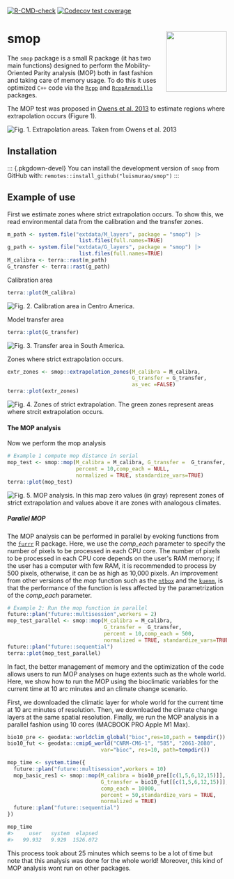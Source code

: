 <!-- badges: start -->
[![R-CMD-check](https://github.com/luismurao/smop/actions/workflows/R-CMD-check.yaml/badge.svg)](https://github.com/luismurao/smop/actions/workflows/R-CMD-check.yaml)
[![Codecov test coverage](https://codecov.io/gh/luismurao/smop/branch/main/graph/badge.svg)](https://app.codecov.io/gh/luismurao/smop?branch=main)
<!-- badges: end -->

# smop <a href="https://luismurao.github.io/smop/"><img src="man/figures/logo.png" align="right" height="139" /></a>
 
 The `smop` package is a small R package (it has two main functions) designed 
 to perform the Mobility-Oriented Parity analysis (MOP) both in fast fashion 
 and taking care of memory usage. To do this it uses optimized `C++` code via
 the [`Rcpp`](https://cran.r-project.org/package=Rcpp) and 
 [`RcppArmadillo`](https://cran.r-project.org/package=RcppArmadillo) 
 packages. 

 The MOP test was proposed in 
 [Owens et al. 2013](https://doi.org/10.1016/j.ecolmodel.2013.04.011) to 
 estimate regions where extrapolation occurs (Figure 1). 
 
 ![Fig. 1. Extrapolation areas. Taken from [Owens et al. 2013](https://doi.org/10.1016/j.ecolmodel.2013.04.011)](man/figures/Extrapolation_01.jpg)
 
## Installation

::: {.pkgdown-devel}
You can install the development version of `smop` from GitHub with:
`remotes::install_github("luismurao/smop")`
:::

## Example of use

First we estimate zones where strict extrapolation occurs. To show this, we
read environmental data from the calibration and the transfer zones. 

``` R
m_path <- system.file("extdata/M_layers", package = "smop") |>
                       list.files(full.names=TRUE)
g_path <- system.file("extdata/G_layers", package = "smop") |>
                       list.files(full.names=TRUE)
M_calibra <- terra::rast(m_path)
G_transfer <- terra::rast(g_path)
```

Calibration area

```R
terra::plot(M_calibra)
```
![Fig. 2. Calibration area in Centro America.](man/figures/03_calibration_area.png)

Model transfer area

```R
terra::plot(G_transfer)
```
![Fig. 3. Transfer area in South America.](man/figures/04_transfer_area.png)

Zones where strict extrapolation occurs.

```R
extr_zones <- smop::extrapolation_zones(M_calibra = M_calibra,
                                        G_transfer = G_transfer,
                                        as_vec =FALSE)
terra::plot(extr_zones)
```
![Fig. 4. Zones of strict extrapolation. The green zones represent areas where strcit extrapolation occurs.](man/figures/05_strict_extrapol.png)

#### The MOP analysis

Now we perform the mop analysis 

```R
# Example 1 compute mop distance in serial
mop_test <- smop::mop(M_calibra = M_calibra, G_transfer =  G_transfer,
                      percent = 10,comp_each = NULL,
                      normalized = TRUE, standardize_vars=TRUE)
terra::plot(mop_test)
```
![Fig. 5. MOP analysis. In this map zero values (in gray) represent zones of strict extrapolation and values above it are zones with analogous climates.](man/figures/06_mop_analysis.png)

##### Parallel MOP

The MOP analysis can be performed in parallel by evoking functions from the 
[`furrr`](https://furrr.futureverse.org/articles/progress.html) R package. 
Here, we use the *comp_each* parameter to specify the number of pixels to be 
processed in each CPU core. The number of pixels to be processed in each CPU 
core depends on the user's RAM memory; if the user has a computer with few RAM, 
it is recommended to process by 500 pixels, otherwise, it can be as high 
as 10,000 pixels. An improvement from other versions of  the *mop* function 
such as the [`ntbox`](https://github.com/luismurao/ntbox/tree/master) 
and the [`kuenm`](https://github.com/marlonecobos/kuenm), is that the 
performance of the function is less affected by the parametrization of 
the *comp_each* parameter.

```R
# Example 2: Run the mop function in parallel
future::plan("future::multisession",workers = 2)
mop_test_parallel <- smop::mop(M_calibra = M_calibra,
                               G_transfer =  G_transfer,
                               percent = 10,comp_each = 500,
                               normalized = TRUE, standardize_vars=TRUE)
future::plan("future::sequential")
terra::plot(mop_test_parallel)
```

In fact, the better management of memory and the optimization of the code 
allows users to run MOP analyses on huge extents such as the whole world. Here,
we show how to run the MOP using the bioclimatic variables for the current time 
at 10 arc minutes and an climate change scenario.

First, we downloaded the climatic layer for whole world for the current time at
10 arc minutes of resolution. Then, we downloaded the climate change layers at 
the same spatial resolution. Finally, we run the MOP analysis in a parallel 
fashion using 10 cores (MACBOOK PRO Apple M1 Max).

```R
bio10_pre <- geodata::worldclim_global("bioc",res=10,path = tempdir())
bio10_fut <- geodata::cmip6_world("CNRM-CM6-1", "585", "2061-2080",
                              var="bioc", res=10, path=tempdir())

mop_time <- system.time({
  future::plan("future::multisession",workers = 10)
  mop_basic_res1 <- smop::mop(M_calibra = bio10_pre[[c(1,5,6,12,15)]],
                              G_transfer = bio10_fut[[c(1,5,6,12,15)]],
                              comp_each = 10000,
                              percent = 50,standardize_vars = TRUE,
                              normalized = TRUE)
  future::plan("future::sequential")
})

mop_time
#>     user   system  elapsed 
#>   99.932   9.929  1526.072  
```

This process took about 25 minutes which seems to be a lot of time but note
that this analysis was done for the whole world! Moreover, this kind of
MOP analysis wont run on other packages. 

